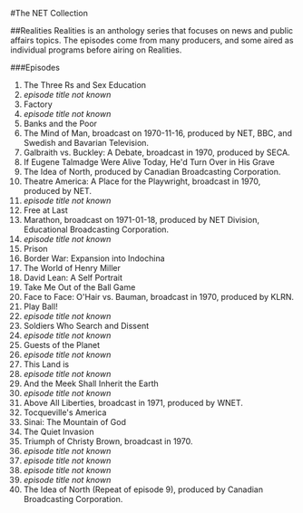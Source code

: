 #The NET Collection

##Realities
Realities is an anthology series that focuses on news and public affairs topics.  The episodes come from many producers, and some aired as individual programs before airing on Realities.

###Episodes
1. The Three Rs and Sex Education
2. *episode title not known*
3. Factory
4. *episode title not known*
5. Banks and the Poor
6. The Mind of Man, broadcast on 1970-11-16, produced by NET, BBC, and Swedish and Bavarian Television.
7. Galbraith vs. Buckley: A Debate, broadcast in 1970, produced by SECA.
8. If Eugene Talmadge Were Alive Today, He'd Turn Over in His Grave
9. The Idea of North, produced by Canadian Broadcasting Corporation.
10. Theatre America: A Place for the Playwright, broadcast in 1970, produced by NET.
11. *episode title not known*
12. Free at Last
13. Marathon, broadcast on 1971-01-18, produced by NET Division, Educational Broadcasting Corporation.
14. *episode title not known*
15. Prison
16. Border War: Expansion into Indochina
17. The World of Henry Miller
18. David Lean: A Self Portrait
19. Take Me Out of the Ball Game
20. Face to Face: O'Hair vs. Bauman, broadcast in 1970, produced by KLRN.
21. Play Ball!
22. *episode title not known*
23. Soldiers Who Search and Dissent
24. *episode title not known*
25. Guests of the Planet
26. *episode title not known*
27. This Land is
28. *episode title not known*
29. And the Meek Shall Inherit the Earth
30. *episode title not known*
31. Above All Liberties, broadcast in 1971, produced by WNET.
32. Tocqueville's America
33. Sinai: The Mountain of God
34. The Quiet Invasion
35. Triumph of Christy Brown, broadcast in 1970.
36. *episode title not known*
37. *episode title not known*
38. *episode title not known*
39. *episode title not known*
40. The Idea of North (Repeat of episode 9), produced by Canadian Broadcasting Corporation.
